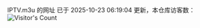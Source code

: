 IPTV.m3u 的网址 已于 2025-10-23 06:19:04 更新，本仓库访客数：![Visitor's Count](https://profile-counter.glitch.me/hero1898_tv/count.svg)
